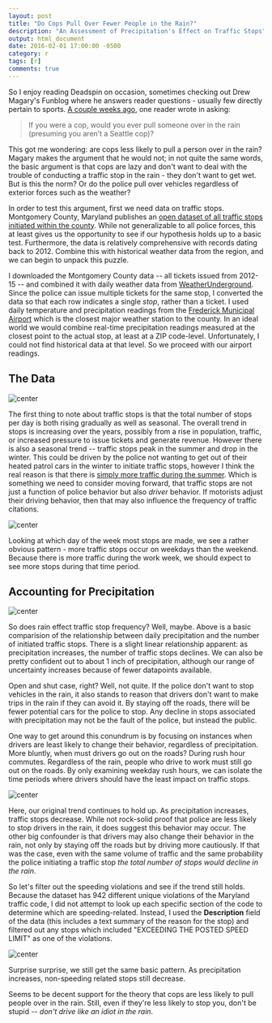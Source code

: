 ```yaml
---
layout: post
title: "Do Cops Pull Over Fewer People in the Rain?"
description: "An Assessment of Precipitation's Effect on Traffic Stops"
output: html_document
date: 2016-02-01 17:00:00 -0500
category: r
tags: [r]
comments: true
---
```







So I enjoy reading Deadspin on occasion, sometimes checking out Drew Magary's Funblog where he answers reader questions - usually few directly pertain to sports. [A couple weeks ago](http://adequateman.deadspin.com/places-to-nap-ranked-1752445242), one reader wrote in asking:

> If you were a cop, would you ever pull someone over in the rain (presuming you aren’t a Seattle cop)?

This got me wondering: are cops less likely to pull a person over in the rain? Magary makes the argument that he would not; in not quite the same words, the basic argument is that cops are lazy and don't want to deal with the trouble of conducting a traffic stop in the rain - they don't want to get wet. But is this the norm? Or do the police pull over vehicles regardless of exterior forces such as the weather?

In order to test this argument, first we need data on traffic stops. Montgomery County, Maryland publishes an [open dataset of all traffic stops initiated within the county](https://data.montgomerycountymd.gov/Public-Safety/Traffic-Violations/4mse-ku6q). While not generalizable to all police forces, this at least gives us the opportunity to see if our hypothesis holds up to a basic test. Furthermore, the data is relatively comprehensive with records dating back to 2012. Combine this with historical weather data from the region, and we can begin to unpack this puzzle.

I downloaded the Montgomery County data -- all tickets issued from 2012-15 -- and combined it with daily weather data from [WeatherUnderground](http://www.wunderground.com/). Since the police can issue multiple tickets for the same stop, I converted the data so that each row indicates a single *stop*, rather than a ticket. I used daily temperature and precipitation readings from the [Frederick Municipal Airport](http://w1.weather.gov/obhistory/KFDK.html) which is the closest major weather station to the county. In an ideal world we would combine real-time precipitation readings measured at the closest point to the actual stop, at least at a ZIP code-level. Unfortunately, I could not find historical data at that level. So we proceed with our airport readings.



## The Data

![center](/figs/2016-02-01-traffic-stops-in-the-rain/stops_over_time-1.png) 

The first thing to note about traffic stops is that the total number of stops per day is both rising gradually as well as seasonal. The overall trend in stops is increasing over the years, possibly from a rise in population, traffic, or increased pressure to issue tickets and generate revenue. However there is also a seasonal trend -- traffic stops peak in the summer and drop in the winter. This could be driven by the police not wanting to get out of their heated patrol cars in the winter to initiate traffic stops, however I think the real reason is that there is [simply more traffic during the summer](http://www.rita.dot.gov/bts/sites/rita.dot.gov.bts/files/publications/bts_technical_report/august_2008/html/entire.html). Which is something we need to consider moving forward, that traffic stops are not just a function of police behavior but also *driver* behavior. If motorists adjust their driving behavior, then that may also influence the frequency of traffic citations.

![center](/figs/2016-02-01-traffic-stops-in-the-rain/stop_weekday-1.png) 

Looking at which day of the week most stops are made, we see a rather obvious pattern - more traffic stops occur on weekdays than the weekend. Because there is more traffic during the work week, we should expect to see more stops during that time period.

## Accounting for Precipitation



![center](/figs/2016-02-01-traffic-stops-in-the-rain/precip_plot-1.png) 

So does rain effect traffic stop frequency? Well, maybe. Above is a basic comparision of the relationship between daily precipitation and the number of initiated traffic stops. There is a slight linear relationship apparent: as precipitation increases, the number of traffic stops declines. We can also be pretty confident out to about 1 inch of precipitation, although our range of uncertainty increases because of fewer datapoints available.

Open and shut case, right? Well, not quite. If the police don't want to stop vehicles in the rain, it also stands to reason that drivers don't want to make trips in the rain if they can avoid it. By staying off the roads, there will be fewer potential cars for the police to stop. Any decline in stops associated with precipitation may not be the fault of the police, but instead the public.

One way to get around this conundrum is by focusing on instances when drivers are least likely to change their behavior, regardless of precipitation. More bluntly, when must drivers go out on the roads? During rush hour commutes. Regardless of the rain, people who drive to work must still go out on the roads. By only examining weekday rush hours, we can isolate the time periods where drivers should have the least impact on traffic stops.

![center](/figs/2016-02-01-traffic-stops-in-the-rain/precip_plot_ctrl-1.png) 

Here, our original trend continues to hold up. As precipitation increases, traffic stops decrease. While not rock-solid proof that police are less likely to stop drivers in the rain, it does suggest this behavior may occur. The other big confounder is that drivers may also change their behavior in the rain, not only by staying off the roads but by driving more cautiously. If that was the case, even with the same volume of traffic and the same probability the police initiating a traffic stop *the total number of stops would decline in the rain*.

So let's filter out the speeding violations and see if the trend still holds. Because the dataset has 942 different unique violations of the Maryland traffic code, I did not attempt to look up each specific section of the code to determine which are speeding-related. Instead, I used the **Description** field of the data (this includes a text summary of the reason for the stop) and filtered out any stops which included "EXCEEDING THE POSTED SPEED LIMIT" as one of the violations.

![center](/figs/2016-02-01-traffic-stops-in-the-rain/precip_plot_ctrl_nospeed-1.png) 

Surprise surprise, we still get the same basic pattern. As precipitation increases, non-speeding related stops still decrease.

Seems to be decent support for the theory that cops are less likely to pull people over in the rain. Still, even if they're less likely to stop you, don't be stupid -- *don't drive like an idiot in the rain*.












